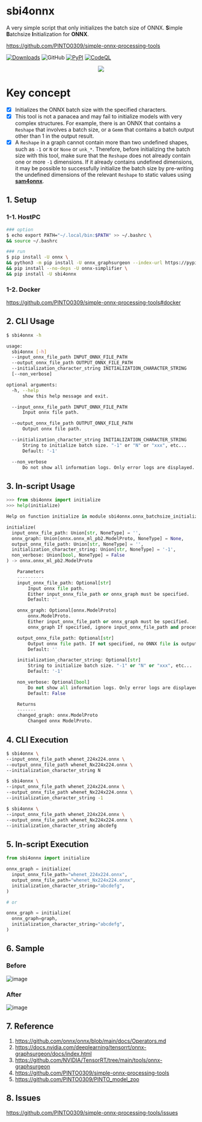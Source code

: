 # sbi4onnx
A very simple script that only initializes the batch size of ONNX. **S**imple **B**atchsize **I**nitialization for **ONNX**.

https://github.com/PINTO0309/simple-onnx-processing-tools

[![Downloads](https://static.pepy.tech/personalized-badge/sbi4onnx?period=total&units=none&left_color=grey&right_color=brightgreen&left_text=Downloads)](https://pepy.tech/project/sbi4onnx) ![GitHub](https://img.shields.io/github/license/PINTO0309/sbi4onnx?color=2BAF2B) [![PyPI](https://img.shields.io/pypi/v/sbi4onnx?color=2BAF2B)](https://pypi.org/project/sbi4onnx/) [![CodeQL](https://github.com/PINTO0309/sbi4onnx/workflows/CodeQL/badge.svg)](https://github.com/PINTO0309/sbi4onnx/actions?query=workflow%3ACodeQL)

<p align="center">
  <img src="https://user-images.githubusercontent.com/33194443/170157713-78a1b84e-caf6-4abe-92e4-c9ea51bcaacd.png" />
</p>

# Key concept

- [x] Initializes the ONNX batch size with the specified characters.
- [x] This tool is not a panacea and may fail to initialize models with very complex structures. For example, there is an ONNX that contains a `Reshape` that involves a batch size, or a `Gemm` that contains a batch output other than 1 in the output result.
- [x] A `Reshape` in a graph cannot contain more than two undefined shapes, such as `-1` or `N` or `None` or `unk_*`. Therefore, before initializing the batch size with this tool, make sure that the `Reshape` does not already contain one or more `-1` dimensions. If it already contains undefined dimensions, it may be possible to successfully initialize the batch size by pre-writing the undefined dimensions of the relevant `Reshape` to static values using **[sam4onnx](https://github.com/PINTO0309/sam4onnx)**.

## 1. Setup
### 1-1. HostPC
```bash
### option
$ echo export PATH="~/.local/bin:$PATH" >> ~/.bashrc \
&& source ~/.bashrc

### run
$ pip install -U onnx \
&& python3 -m pip install -U onnx_graphsurgeon --index-url https://pypi.ngc.nvidia.com \
&& pip install --no-deps -U onnx-simplifier \
&& pip install -U sbi4onnx
```
### 1-2. Docker
https://github.com/PINTO0309/simple-onnx-processing-tools#docker

## 2. CLI Usage
```bash
$ sbi4onnx -h

usage:
  sbi4onnx [-h]
  --input_onnx_file_path INPUT_ONNX_FILE_PATH
  --output_onnx_file_path OUTPUT_ONNX_FILE_PATH
  --initialization_character_string INITIALIZATION_CHARACTER_STRING
  [--non_verbose]

optional arguments:
  -h, --help
      show this help message and exit.

  --input_onnx_file_path INPUT_ONNX_FILE_PATH
      Input onnx file path.

  --output_onnx_file_path OUTPUT_ONNX_FILE_PATH
      Output onnx file path.

  --initialization_character_string INITIALIZATION_CHARACTER_STRING
      String to initialize batch size. "-1" or "N" or "xxx", etc...
      Default: '-1'

  --non_verbose
      Do not show all information logs. Only error logs are displayed.
```

## 3. In-script Usage
```python
>>> from sbi4onnx import initialize
>>> help(initialize)

Help on function initialize in module sbi4onnx.onnx_batchsize_initialize:

initialize(
  input_onnx_file_path: Union[str, NoneType] = '',
  onnx_graph: Union[onnx.onnx_ml_pb2.ModelProto, NoneType] = None,
  output_onnx_file_path: Union[str, NoneType] = '',
  initialization_character_string: Union[str, NoneType] = '-1',
  non_verbose: Union[bool, NoneType] = False
) -> onnx.onnx_ml_pb2.ModelProto

    Parameters
    ----------
    input_onnx_file_path: Optional[str]
        Input onnx file path.
        Either input_onnx_file_path or onnx_graph must be specified.
        Default: ''

    onnx_graph: Optional[onnx.ModelProto]
        onnx.ModelProto.
        Either input_onnx_file_path or onnx_graph must be specified.
        onnx_graph If specified, ignore input_onnx_file_path and process onnx_graph.

    output_onnx_file_path: Optional[str]
        Output onnx file path. If not specified, no ONNX file is output.
        Default: ''

    initialization_character_string: Optional[str]
        String to initialize batch size. "-1" or "N" or "xxx", etc...
        Default: '-1'

    non_verbose: Optional[bool]
        Do not show all information logs. Only error logs are displayed.
        Default: False

    Returns
    -------
    changed_graph: onnx.ModelProto
        Changed onnx ModelProto.
```

## 4. CLI Execution
```bash
$ sbi4onnx \
--input_onnx_file_path whenet_224x224.onnx \
--output_onnx_file_path whenet_Nx224x224.onnx \
--initialization_character_string N

$ sbi4onnx \
--input_onnx_file_path whenet_224x224.onnx \
--output_onnx_file_path whenet_Nx224x224.onnx \
--initialization_character_string -1

$ sbi4onnx \
--input_onnx_file_path whenet_224x224.onnx \
--output_onnx_file_path whenet_Nx224x224.onnx \
--initialization_character_string abcdefg
```

## 5. In-script Execution
```python
from sbi4onnx import initialize

onnx_graph = initialize(
  input_onnx_file_path="whenet_224x224.onnx",
  output_onnx_file_path="whenet_Nx224x224.onnx",
  initialization_character_string="abcdefg",
)

# or

onnx_graph = initialize(
  onnx_graph=graph,
  initialization_character_string="abcdefg",
)
```

## 6. Sample
### Before
![image](https://user-images.githubusercontent.com/33194443/166225839-3b8d6378-e76f-4139-b5d1-db547ba16d16.png)

### After
![image](https://user-images.githubusercontent.com/33194443/166225927-cb39ea2f-85f6-4fdd-afbc-78a46a2475a1.png)

## 7. Reference
1. https://github.com/onnx/onnx/blob/main/docs/Operators.md
2. https://docs.nvidia.com/deeplearning/tensorrt/onnx-graphsurgeon/docs/index.html
3. https://github.com/NVIDIA/TensorRT/tree/main/tools/onnx-graphsurgeon
4. https://github.com/PINTO0309/simple-onnx-processing-tools
5. https://github.com/PINTO0309/PINTO_model_zoo

## 8. Issues
https://github.com/PINTO0309/simple-onnx-processing-tools/issues
